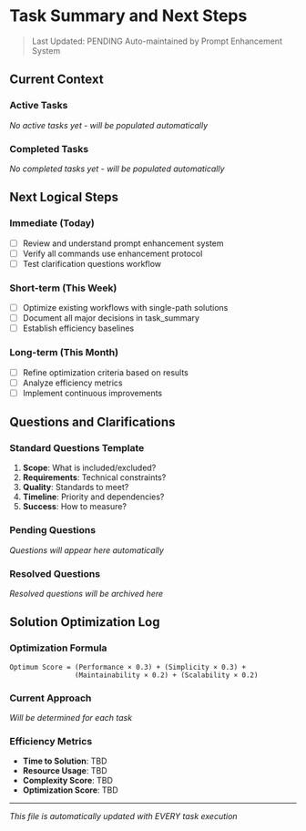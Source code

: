 # Task Summary and Next Steps

> Last Updated: PENDING
> Auto-maintained by Prompt Enhancement System

## Current Context

### Active Tasks
*No active tasks yet - will be populated automatically*

### Completed Tasks
*No completed tasks yet - will be populated automatically*

## Next Logical Steps

### Immediate (Today)
- [ ] Review and understand prompt enhancement system
- [ ] Verify all commands use enhancement protocol
- [ ] Test clarification questions workflow

### Short-term (This Week)
- [ ] Optimize existing workflows with single-path solutions
- [ ] Document all major decisions in task_summary
- [ ] Establish efficiency baselines

### Long-term (This Month)
- [ ] Refine optimization criteria based on results
- [ ] Analyze efficiency metrics
- [ ] Implement continuous improvements

## Questions and Clarifications

### Standard Questions Template
1. **Scope**: What is included/excluded?
2. **Requirements**: Technical constraints?
3. **Quality**: Standards to meet?
4. **Timeline**: Priority and dependencies?
5. **Success**: How to measure?

### Pending Questions
*Questions will appear here automatically*

### Resolved Questions
*Resolved questions will be archived here*

## Solution Optimization Log

### Optimization Formula
```
Optimum Score = (Performance × 0.3) + (Simplicity × 0.3) + 
                (Maintainability × 0.2) + (Scalability × 0.2)
```

### Current Approach
*Will be determined for each task*

### Efficiency Metrics
- **Time to Solution**: TBD
- **Resource Usage**: TBD
- **Complexity Score**: TBD
- **Optimization Score**: TBD

---
*This file is automatically updated with EVERY task execution*
